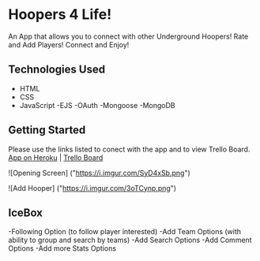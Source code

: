 # Hoopers 4 Life! 

An App that allows you to connect with other Underground Hoopers! Rate and Add Players! Connect and Enjoy!


## Technologies Used

- HTML
- CSS
- JavaScript
-EJS
-OAuth
-Mongoose
-MongoDB


## Getting Started

Please use the links listed to conect with the app and to view Trello Board.
[App on Heroku](https://hooper-4-life.herokuapp.com) | [Trello Board](https://trello.com/b/aadTGD0O/ball-is-life)

![Opening Screen]
("https://i.imgur.com/SyD4xSb.png")

![Add Hooper]
("https://i.imgur.com/3oTCynp.png")


## IceBox 
-Following Option (to follow player interested)
-Add Team Options (with ability to group and search by teams)
-Add Search Options
-Add Comment Options
-Add more Stats Options
